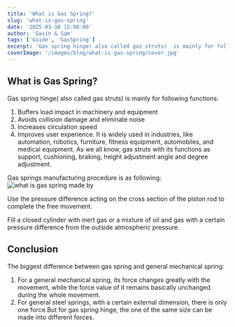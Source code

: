 ```yaml
---
title: 'What is Gas Spring?'
slug: 'what-is-gas-spring'
date: '2025-03-10 15:00:00'
author: 'Gavin & Sam'
tags: ['Guide', 'GasSpring']
excerpt: 'Gas spring hinge( also called gas struts)  is mainly for following functions: 1. Buffers load impact in machinery and equipment 2. Avoids collision damage and eliminate noise 3. Increases circulation speed 4. Improves user experience.'
coverImage: '/images/blog/what-is-gas-spring/cover.jpg'
---
```


## What is Gas Spring?

Gas spring hinge( also called gas struts)  is mainly for following functions:

1. Buffers load impact in machinery and equipment
2. Avoids collision damage and eliminate noise
3. Increases circulation speed
4. Improves user experience.
It is widely used in industries, like automation, robotics, furniture, fitness equipment, automobiles, and medical equipment. As we all know, gas struts with its functions as support, cushioning, braking, height adjustment angle and degree adjustment.

Gas springs manufacturing procedure is as following:
![what is gas spring made by](/images/blog/what-is-gas-spring/what-is-gas-spring-made-by.jpg)

Use the pressure difference acting on the cross section of the piston rod to complete the free movement.

Fill a closed cylinder with inert gas or a mixture of oil and gas with a certain pressure difference from the outside atmospheric pressure.

## Conclusion

The biggest difference between gas spring and general mechanical spring:
1. For a general mechanical spring, its force changes greatly with the movement, while the force value of it remains basically unchanged during the whole movement.
2. For general steel springs, with a certain external dimension, there is only one force.But for gas spring hinge, the one of the same size can be made into different forces.